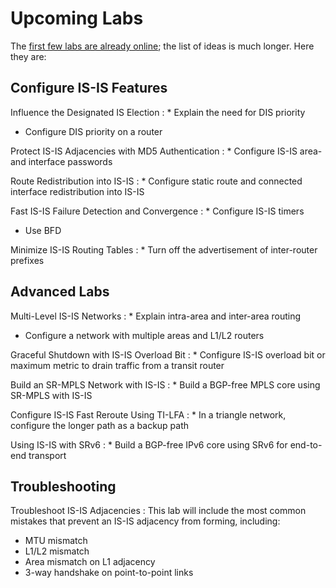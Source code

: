 # Upcoming Labs

The [first few labs are already online](index.md); the list of ideas is much longer. Here they are:

## Configure IS-IS Features

Influence the Designated IS Election
: * Explain the need for DIS priority
  * Configure DIS priority on a router

Protect IS-IS Adjacencies with MD5 Authentication
: * Configure IS-IS area- and interface passwords

Route Redistribution into IS-IS
: * Configure static route and connected interface redistribution into IS-IS

Fast IS-IS Failure Detection and Convergence
: * Configure IS-IS timers
  * Use BFD

Minimize IS-IS Routing Tables
: * Turn off the advertisement of inter-router prefixes

## Advanced Labs

Multi-Level IS-IS Networks
: * Explain intra-area and inter-area routing
  * Configure a network with multiple areas and L1/L2 routers

Graceful Shutdown with IS-IS Overload Bit
: * Configure IS-IS overload bit or maximum metric to drain traffic from a transit router

Build an SR-MPLS Network with IS-IS
: * Build a BGP-free MPLS core using SR-MPLS with IS-IS

Configure IS-IS Fast Reroute Using TI-LFA
: * In a triangle network, configure the longer path as a backup path

Using IS-IS with SRv6
: * Build a BGP-free IPv6 core using SRv6 for end-to-end transport

## Troubleshooting

Troubleshoot IS-IS Adjacencies
: This lab will include the most common mistakes that prevent an IS-IS adjacency from forming, including:

  * MTU mismatch
  * L1/L2 mismatch
  * Area mismatch on L1 adjacency
  * 3-way handshake on point-to-point links

